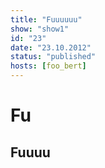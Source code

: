 ```yaml
---
title: "Fuuuuuu"
show: "show1"
id: "23"
date: "23.10.2012"
status: "published"
hosts: [foo_bert]
---
```

# Fu

## Fuuuu
